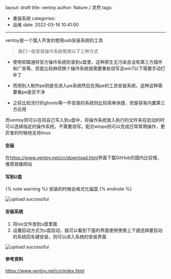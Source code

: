 layout: draft
title: ventoy
author: Nature丿灵然
tags:
  - 重装系统
categories:
  - 运维
date: 2022-03-16 10:41:00
---
ventoy是一个国人开发的使用usb安装系统的工具
<!--more-->

> 我们一般安装操作系统使用以下三种方式

- 使用软碟通将官方操作系统刻录到u盘里，这种原生无污染且没有第三方插件和广告等，但是比较麻烦换个操作系统就需要重新烧写且win7以下需要手动打补丁

- 而用别人制作pe则是先进入pe系统然后在用pe的工具安装系统，这种这种需要看pe是否干净

- 之前比较流行的ghosts等一件安装的系统则比较简单快捷，但是容易内置第三方应用

而ventoy则可以在将自己写入到u盘中，将操作系统放入执行的文件夹在启动的时可以选择指定的操作系统，不需要烧写。配合winpe则可以完成日常常用操作，更厉害的时候他支持linux

#### 安装

在<https://www.ventoy.net/cn/download.html>界面下载GitHub的国内比较慢，推荐镜像网站

#### 写到U盘

{% note warning %}
安装的时候会格式化磁盘
{% endnote %}

![upload successful](/images/ventoy-1.png)

#### 安装系统

1. 将iso文件放到u盘里面
2. 设置启动方式为u盘启动，就可以看到下面的界面使用使用上下键选择要启动的系统回车键安装，则可以进入系统的安装界面

![upload successful](/images/ventoy-2.png)

#### 参考资料

<https://www.ventoy.net/cn/index.html>
